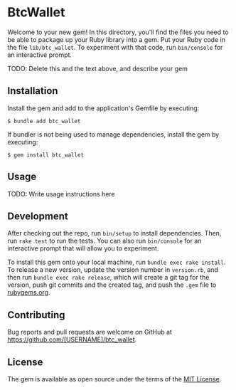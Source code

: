 # BtcWallet

Welcome to your new gem! In this directory, you'll find the files you need to be able to package up your Ruby library into a gem. Put your Ruby code in the file `lib/btc_wallet`. To experiment with that code, run `bin/console` for an interactive prompt.

TODO: Delete this and the text above, and describe your gem

## Installation

Install the gem and add to the application's Gemfile by executing:

    $ bundle add btc_wallet

If bundler is not being used to manage dependencies, install the gem by executing:

    $ gem install btc_wallet

## Usage

TODO: Write usage instructions here

## Development

After checking out the repo, run `bin/setup` to install dependencies. Then, run `rake test` to run the tests. You can also run `bin/console` for an interactive prompt that will allow you to experiment.

To install this gem onto your local machine, run `bundle exec rake install`. To release a new version, update the version number in `version.rb`, and then run `bundle exec rake release`, which will create a git tag for the version, push git commits and the created tag, and push the `.gem` file to [rubygems.org](https://rubygems.org).

## Contributing

Bug reports and pull requests are welcome on GitHub at https://github.com/[USERNAME]/btc_wallet.

## License

The gem is available as open source under the terms of the [MIT License](https://opensource.org/licenses/MIT).
